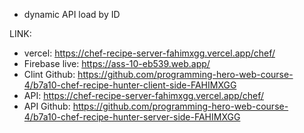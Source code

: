 * dynamic API load by ID

LINK:
* vercel: https://chef-recipe-server-fahimxgg.vercel.app/chef/
* Firebase live: https://ass-10-eb539.web.app/
* Clint Github: https://github.com/programming-hero-web-course-4/b7a10-chef-recipe-hunter-client-side-FAHIMXGG
* API: https://chef-recipe-server-fahimxgg.vercel.app/chef/
* API Github: https://github.com/programming-hero-web-course-4/b7a10-chef-recipe-hunter-server-side-FAHIMXGG